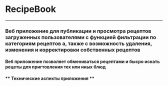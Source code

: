 # RecipeBook
___
### Веб приложение для публикации и просмотра рецептов загруженных пользователями с функцией фильтрации по категориям рецептов а, также с возможность удаления, изменения и  корректировки  собственных рецептов

#### Веб приложение позволяет обмениваться рецептами и бысро искать рецеты для пригтовления тех или иных блюд

#### ** Технические аспекты приложения **
